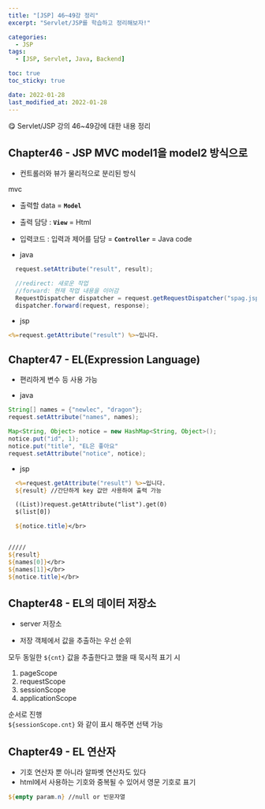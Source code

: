 ```yaml
---
title: "[JSP] 46~49강 정리"
excerpt: "Servlet/JSP를 학습하고 정리해보자!"

categories:
  - JSP
tags:
  - [JSP, Servlet, Java, Backend]

toc: true
toc_sticky: true

date: 2022-01-28
last_modified_at: 2022-01-28
---
```


😋 Servlet/JSP 강의 46~49강에 대한 내용 정리

## Chapter46 - JSP MVC model1을 model2 방식으로

- 컨트롤러와 뷰가 물리적으로 분리된 방식

mvc

- 출력할 data = **`Model`**
- 출력 담당 : **`View`** = Html
- 입력코드 : 입력과 제어를 담당 = **`Controller`** = Java code

- java

```java
  request.setAttribute("result", result);

  //redirect: 새로운 작업
  //forward: 현재 작업 내용을 이어감
  RequestDispatcher dispatcher = request.getRequestDispatcher("spag.jsp");
  dispatcher.forward(request, response);
```

- jsp

```jsp
<%=request.getAttribute("result") %>~입니다.
```

## Chapter47 - EL(Expression Language)

- 편리하게 변수 등 사용 가능

- java

```java
String[] names = {"newlec", "dragon"};
request.setAttribute("names", names);

Map<String, Object> notice = new HashMap<String, Object>();
notice.put("id", 1);
notice.put("title", "EL은 좋아요"
request.setAttribute("notice", notice);
```

- jsp

```jsp
  <%=request.getAttribute("result") %>~입니다.
  ${result} //간단하게 key 값만 사용하여 출력 가능

  ((List))request.getAttribute("list").get(0)
  $(list[0])

  ${notice.title}</br>


/////
${result}
${names[0]}</br>
${names[1]}</br>
${notice.title}</br>
```

## Chapter48 - EL의 데이터 저장소

- server 저장소

- 저장 객체에서 값을 추출하는 우선 순위

모두 동일한 `${cnt}` 값을 추출한다고 했을 때 묵시적 표기 시

1. pageScope
2. requestScope
3. sessionScope
4. applicationScope

순서로 진행  
`${sessionScope.cnt}` 와 같이 표시 해주면 선택 가능

## Chapter49 - EL 연산자

- 기호 연산자 뿐 아니라 알파벳 연산자도 있다
- html에서 사용하는 기호와 중복될 수 있어서 영문 기호로 표기

```jsp
${empty param.n} //null or 빈문자열

```
